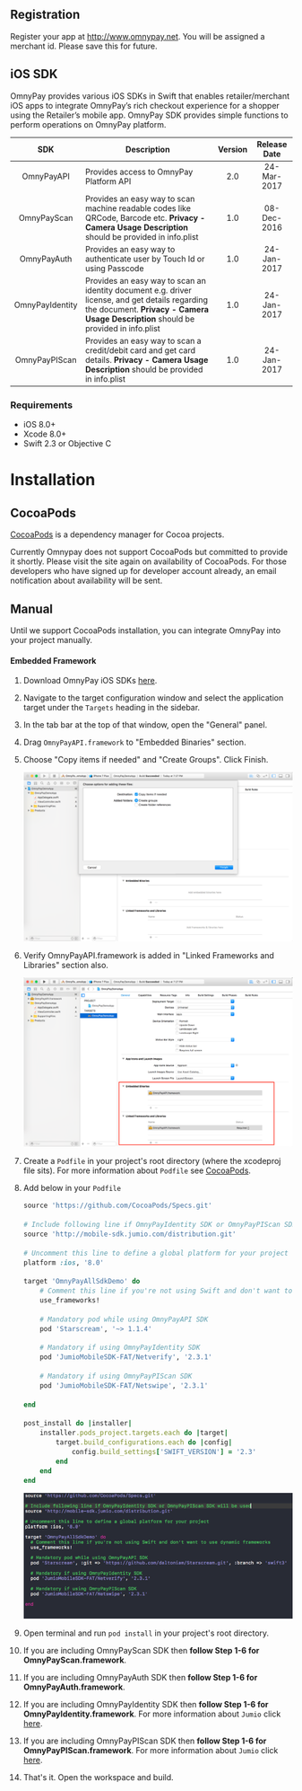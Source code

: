 ## Registration

Register your app at http://www.omnypay.net. You will  be assigned a merchant id. Please save this for future.


## iOS SDK
OmnyPay provides various iOS SDKs in Swift that enables retailer/merchant iOS apps to integrate OmnyPay’s rich checkout experience for a shopper using the Retailer’s mobile app. OmnyPay SDK provides simple functions to perform operations on OmnyPay platform.


|   **SDK**   | **Description**                                                               | **Version** | **Release Date** |
|:-----------:|-------------------------------------------------------------------------------|:-----------:|:----------------:|
| OmnyPayAPI  | Provides access to OmnyPay Platform API                                       |     2.0     |    24-Mar-2017   |
| OmnyPayScan | Provides an easy way to scan machine readable codes like QRCode, Barcode etc. **Privacy - Camera Usage Description** should be provided in info.plist|     1.0     |    08-Dec-2016   |
| OmnyPayAuth | Provides an easy way to authenticate user by Touch Id or using Passcode |     1.0     |    24-Jan-2017   |
| OmnyPayIdentity | Provides an easy way to scan an identity document e.g. driver license, and get details regarding the document. **Privacy - Camera Usage Description** should be provided in info.plist|     1.0     |    24-Jan-2017   |
| OmnyPayPIScan | Provides an easy way to scan a credit/debit card and get card details. **Privacy - Camera Usage Description** should be provided in info.plist |     1.0     |    24-Jan-2017   |


### Requirements

- iOS 8.0+
- Xcode 8.0+
- Swift 2.3 or Objective C 


# Installation


## CocoaPods

[CocoaPods](http://cocoapods.org) is a dependency manager for Cocoa projects.

Currently Omnypay does not support CocoaPods but committed to provide it shortly. Please visit the site again on availability of CocoaPods. For those developers who have signed up for developer account already, an email notification about availability will be sent.

## Manual

Until we support CocoaPods installation, you can integrate OmnyPay into your project manually.

#### Embedded Framework
1. Download OmnyPay iOS SDKs <a href="https://github.com/omnypay/omnypay-sdk-ios">here</a>.
2. Navigate to the target configuration window and select the application target under the `Targets` heading in the sidebar.
3. In the tab bar at the top of that window, open the "General" panel.
4. Drag `OmnyPayAPI.framework` to "Embedded Binaries" section.
5. Choose "Copy items if needed" and "Create Groups". Click Finish.

    ![CopyItemsPopup](DocAssets/images/CopyItemsPopUp.png)

6. Verify OmnyPayAPI.framework is added in "Linked Frameworks and Libraries" section also.

    ![EmbeddedBinaries](DocAssets/images/EmbeddedBinaries.png)

7. Create a `Podfile` in your project's root directory (where the xcodeproj file sits). For more information about `Podfile` see [CocoaPods](http://cocoapods.org).
8. Add below in your `Podfile`

    ```ruby
    source 'https://github.com/CocoaPods/Specs.git'
    
    # Include following line if OmnyPayIdentity SDK or OmnyPayPIScan SDK will be used
    source 'http://mobile-sdk.jumio.com/distribution.git'
    
    # Uncomment this line to define a global platform for your project
    platform :ios, '8.0'
    
    target 'OmnyPayAllSdkDemo' do
        # Comment this line if you're not using Swift and don't want to use dynamic frameworks
        use_frameworks!
    
        # Mandatory pod while using OmnyPayAPI SDK
        pod 'Starscream', '~> 1.1.4'
    
        # Mandatory if using OmnyPayIdentity SDK
        pod 'JumioMobileSDK-FAT/Netverify', '2.3.1'
    
        # Mandatory if using OmnyPayPIScan SDK
        pod 'JumioMobileSDK-FAT/Netswipe', '2.3.1'
    
    end
    
    post_install do |installer|
        installer.pods_project.targets.each do |target|
            target.build_configurations.each do |config|
                config.build_settings['SWIFT_VERSION'] = '2.3'
            end
        end
    end
    ```

    ![PodFile](DocAssets/images/PodFile.png)

9.  Open terminal and run `pod install` in your project's root directory.
10. If you are including OmnyPayScan SDK then **follow Step 1-6 for OmnyPayScan.framework**.
11. If you are including OmnyPayAuth SDK then **follow Step 1-6 for OmnyPayAuth.framework**.
12. If you are including OmnyPayIdentity SDK then **follow Step 1-6 for OmnyPayIdentity.framework**. For more information about `Jumio` click [here](https://www.jumio.com/).
13. If you are including OmnyPayPIScan SDK then **follow Step 1-6 for OmnyPayPIScan.framework**. For more information about `Jumio` click [here](https://www.jumio.com/).
14. That's it. Open the workspace and build.

